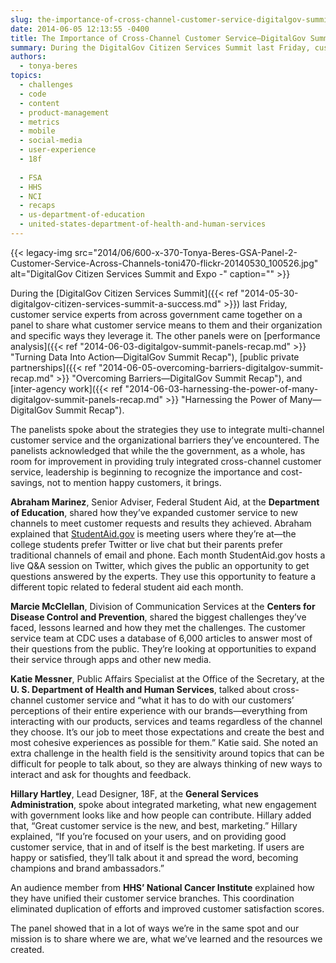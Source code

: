 ```yaml
---
slug: the-importance-of-cross-channel-customer-service-digitalgov-summit-recap
date: 2014-06-05 12:13:55 -0400
title: The Importance of Cross-Channel Customer Service—DigitalGov Summit Recap
summary: During the DigitalGov Citizen Services Summit last Friday, customer service experts from across government came together on a panel to share what customer service means to them and their organization and specific ways they leverage it. The other panels were on performance analysis, public private partnerships, and inter-agency work. The panelists spoke about the strategies
authors:
  - tonya-beres
topics:
  - challenges
  - code
  - content
  - product-management
  - metrics
  - mobile
  - social-media
  - user-experience
  - 18f
  
  - FSA
  - HHS
  - NCI
  - recaps
  - us-department-of-education
  - united-states-department-of-health-and-human-services
---
```


{{< legacy-img src="2014/06/600-x-370-Tonya-Beres-GSA-Panel-2-Customer-Service-Across-Channels-toni470-flickr-20140530_100526.jpg" alt="DigitalGov Citizen Services Summit and Expo -" caption="" >}} 

During the [DigitalGov Citizen Services Summit]({{< ref "2014-05-30-digitalgov-citizen-services-summit-a-success.md" >}}) last Friday, customer service experts from across government came together on a panel to share what customer service means to them and their organization and specific ways they leverage it. The other panels were on [performance analysis]({{< ref "2014-06-03-digitalgov-summit-panels-recap.md" >}} "Turning Data Into Action—DigitalGov Summit Recap"), [public private partnerships]({{< ref "2014-06-05-overcoming-barriers-digitalgov-summit-recap.md" >}} "Overcoming Barriers—DigitalGov Summit Recap"), and [inter-agency work]({{< ref "2014-06-03-harnessing-the-power-of-many-digitalgov-summit-panels-recap.md" >}} "Harnessing the Power of Many—DigitalGov Summit Recap").

The panelists spoke about the strategies they use to integrate multi-channel customer service and the organizational barriers they&#8217;ve encountered. The panelists acknowledged that while the the government, as a whole, has room for improvement in providing truly integrated cross-channel customer service, leadership is beginning to recognize the importance and cost-savings, not to mention happy customers, it brings.

**Abraham Marinez**, Senior Adviser, Federal Student Aid, at the **Department of Education**, shared how they&#8217;ve expanded customer service to new channels to meet customer requests and results they achieved. Abraham explained that [StudentAid.gov](https://studentaid.ed.gov/) is meeting users where they&#8217;re at—the college students prefer Twitter or live chat but their parents prefer traditional channels of email and phone. Each month StudentAid.gov hosts a live Q&A session on Twitter, which gives the public an opportunity to get questions answered by the experts. They use this opportunity to feature a different topic related to federal student aid each month.

**Marcie McClellan**, Division of Communication Services at the **Centers for Disease Control and Prevention**, shared the biggest challenges they&#8217;ve faced, lessons learned and how they met the challenges. The customer service team at CDC uses a database of 6,000 articles to answer most of their questions from the public. They&#8217;re looking at opportunities to expand their service through apps and other new media.

**Katie Messner**, Public Affairs Specialist at the Office of the Secretary, at the **U. S. Department of Health and Human Services**, talked about cross-channel customer service and &#8220;what it has to do with our customers’ perceptions of their entire experience with our brands—everything from interacting with our products, services and teams regardless of the channel they choose. It’s our job to meet those expectations and create the best and most cohesive experiences as possible for them.&#8221; Katie said. She noted an extra challenge in the health field is the sensitivity around topics that can be difficult for people to talk about, so they are always thinking of new ways to interact and ask for thoughts and feedback.

**Hillary Hartley**, Lead Designer, 18F, at the **General Services Administration**, spoke about integrated marketing, what new engagement with government looks like and how people can contribute. Hillary added that, &#8220;Great customer service is the new, and best, marketing.&#8221; Hillary explained, &#8220;If you&#8217;re focused on your users, and on providing good customer service, that in and of itself is the best marketing. If users are happy or satisfied, they&#8217;ll talk about it and spread the word, becoming champions and brand ambassadors.&#8221;

An audience member from **HHS&#8217; National Cancer Institute** explained how they have unified their customer service branches. This coordination eliminated duplication of efforts and improved customer satisfaction scores.

The panel showed that in a lot of ways we&#8217;re in the same spot and our mission is to share where we are, what we&#8217;ve learned and the resources we created.

 